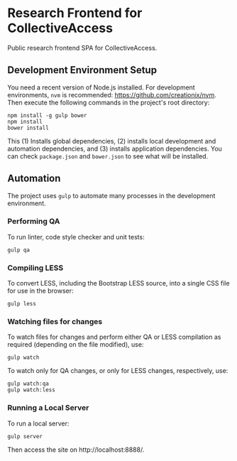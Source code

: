 # Research Frontend for CollectiveAccess

Public research frontend SPA for CollectiveAccess.

## Development Environment Setup

You need a recent version of Node.js installed.  For development environments, `nvm` is recommended: 
https://github.com/creationix/nvm.  Then execute the following commands in the project's root directory:

    npm install -g gulp bower
    npm install
    bower install

This (1) Installs global dependencies, (2) installs local development and automation dependencies, and (3) installs 
application dependencies.  You can check `package.json` and `bower.json` to see what will be installed.

## Automation

The project uses `gulp` to automate many processes in the development environment.

### Performing QA

To run linter, code style checker and unit tests:

    gulp qa

### Compiling LESS

To convert LESS, including the Bootstrap LESS source, into a single CSS file for use in the browser:

    gulp less

### Watching files for changes

To watch files for changes and perform either QA or LESS compilation as required (depending on the file modified), use:

    gulp watch

To watch only for QA changes, or only for LESS changes, respectively, use:

    gulp watch:qa
    gulp watch:less

### Running a Local Server

To run a local server:

    gulp server

Then access the site on http://localhost:8888/.
